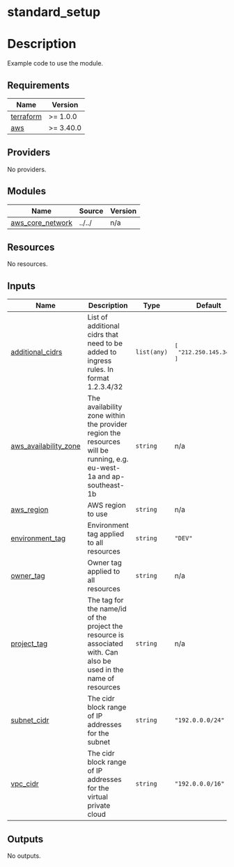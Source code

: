 # standard_setup

# Description

Example code to use the module.

## Requirements

| Name | Version |
|------|---------|
| <a name="requirement_terraform"></a> [terraform](#requirement\_terraform) | >= 1.0.0 |
| <a name="requirement_aws"></a> [aws](#requirement\_aws) | >= 3.40.0 |

## Providers

No providers.

## Modules

| Name | Source | Version |
|------|--------|---------|
| <a name="module_aws_core_network"></a> [aws\_core\_network](#module\_aws\_core\_network) | ../../ | n/a |

## Resources

No resources.

## Inputs

| Name | Description | Type | Default | Required |
|------|-------------|------|---------|:--------:|
| <a name="input_additional_cidrs"></a> [additional\_cidrs](#input\_additional\_cidrs) | List of additional cidrs that need to be added to ingress rules. In format 1.2.3.4/32 | `list(any)` | <pre>[<br>  "212.250.145.34/32"<br>]</pre> | no |
| <a name="input_aws_availability_zone"></a> [aws\_availability\_zone](#input\_aws\_availability\_zone) | The availability zone within the provider region the resources will be running, e.g. eu-west-1a and ap-southeast-1b | `string` | n/a | yes |
| <a name="input_aws_region"></a> [aws\_region](#input\_aws\_region) | AWS region to use | `string` | n/a | yes |
| <a name="input_environment_tag"></a> [environment\_tag](#input\_environment\_tag) | Environment tag applied to all resources | `string` | `"DEV"` | no |
| <a name="input_owner_tag"></a> [owner\_tag](#input\_owner\_tag) | Owner tag applied to all resources | `string` | n/a | yes |
| <a name="input_project_tag"></a> [project\_tag](#input\_project\_tag) | The tag for the name/id of the project the resource is associated with. Can also be used in the name of resources | `string` | n/a | yes |
| <a name="input_subnet_cidr"></a> [subnet\_cidr](#input\_subnet\_cidr) | The cidr block range of IP addresses for the subnet | `string` | `"192.0.0.0/24"` | no |
| <a name="input_vpc_cidr"></a> [vpc\_cidr](#input\_vpc\_cidr) | The cidr block range of IP addresses for the virtual private cloud | `string` | `"192.0.0.0/16"` | no |

## Outputs

No outputs.
